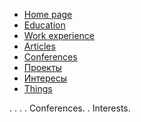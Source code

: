 <!-- docs/_sidebar.md -->

* [Home page](../README.md)
* [Education](education.md)
* [Work experience](work.md)
* [Articles](articles.md)
* [Conferences](conf.md)
* [Проекты](projects.md)
* [Интересы](interests.md)
* [Things](thing.md)


. . . . Conferences. . Interests.
